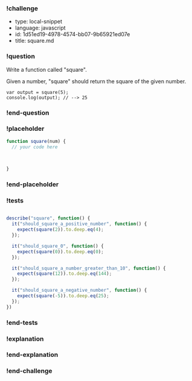 ### !challenge

* type: local-snippet
* language: javascript
* id: 1d51ed19-4978-4574-bb07-9b65921ed07e
* title: square.md

### !question

Write a function called "square".

Given a number, "square" should return the square of the given number.

```
var output = square(5);
console.log(output); // --> 25
```

### !end-question

### !placeholder

```js
function square(num) {
  // your code here
   

   
}
```

### !end-placeholder

### !tests

```js

describe("square", function() {
  it("should_square_a_positive_number", function() {
    expect(square(2)).to.deep.eq(4);
  });

  it("should_square_0", function() {
    expect(square(0)).to.deep.eq(0);
  });

  it("should_square_a_number_greater_than_10", function() {
    expect(square(12)).to.deep.eq(144);
  });

  it("should_square_a_negative_number", function() {
    expect(square(-5)).to.deep.eq(25);
  });
})

```

### !end-tests

### !explanation

### !end-explanation

### !end-challenge
